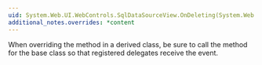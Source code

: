 ```yaml
---
uid: System.Web.UI.WebControls.SqlDataSourceView.OnDeleting(System.Web.UI.WebControls.SqlDataSourceCommandEventArgs)
additional_notes.overrides: *content
---
```


<p>When overriding the <xref href="System.Web.UI.WebControls.SqlDataSourceView.OnDeleting(System.Web.UI.WebControls.SqlDataSourceCommandEventArgs)"></xref> method in a derived class, be sure to call the <xref href="System.Web.UI.WebControls.SqlDataSourceView.OnDeleting(System.Web.UI.WebControls.SqlDataSourceCommandEventArgs)"></xref> method for the base class so that registered delegates receive the event.</p>


